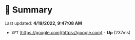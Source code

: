 # 📖 Summary
Last updated: **4/19/2022, 9:47:08 AM**

- `GET` [https://google.com](https://google.com) - **Up** (237ms)
